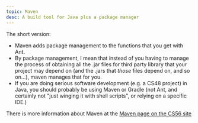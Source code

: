 ```yaml
---
topic: Maven
desc: A build tool for Java plus a package manager
---
```


The short version:

* Maven adds package management to the functions that you get with Ant.
* By package management, I mean that instead of you having to manage the process of obtaining all the .jar files for third party library that
  your project may depend on (and the .jars that *those* files depend on, and so on...), maven manages that for you.
* If you are doing serious software development (e.g. a CS48 project) in Java, you should probably
   be using Maven or Gradle (not Ant, and certainly not "just winging it with shell scripts", or relying
   on a specific IDE.)

There is more information about Maven at the [Maven page on the CS56 site](https://ucsb-cs56.github.io/topics/maven/)

